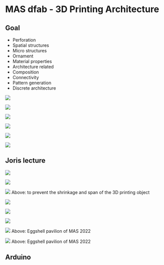 # MAS dfab - 3D Printing Architecture

## Goal

- Perforation
- Spatial structures
- Micro structures
- Ornament
- Material properties
- Architecture related
- Composition
- Connectivity
- Pattern generation
- Discrete architecture

![](9_MASdfab_3DPrintingArchitecture/1.jpg)

![](9_MASdfab_3DPrintingArchitecture/2.jpg)

![](9_MASdfab_3DPrintingArchitecture/3.jpg)

![](9_MASdfab_3DPrintingArchitecture/4.jpg)

![](9_MASdfab_3DPrintingArchitecture/5.jpg)

![](9_MASdfab_3DPrintingArchitecture/6.jpg)

## Joris lecture

![](9_MASdfab_3DPrintingArchitecture/9_MASdfab_3DPrintingArchitecture_2022-11-16-09-50-34.png)

![](9_MASdfab_3DPrintingArchitecture/9_MASdfab_3DPrintingArchitecture_2022-11-16-09-51-18.png)

![](9_MASdfab_3DPrintingArchitecture/9_MASdfab_3DPrintingArchitecture_2022-11-16-09-54-42.png)
Above: to prevent the shrinkage and span of the 3D printing object

![](9_MASdfab_3DPrintingArchitecture/9_MASdfab_3DPrintingArchitecture_2022-11-16-09-58-24.png)

![](9_MASdfab_3DPrintingArchitecture/9_MASdfab_3DPrintingArchitecture_2022-11-16-10-00-49.png)

![](9_MASdfab_3DPrintingArchitecture/9_MASdfab_3DPrintingArchitecture_2022-11-16-10-16-36.png)

![](9_MASdfab_3DPrintingArchitecture/9_MASdfab_3DPrintingArchitecture_2022-11-16-10-32-07.png)
Above: Eggshell pavilion of MAS 2022

![](9_MASdfab_3DPrintingArchitecture/9_MASdfab_3DPrintingArchitecture_2022-11-16-10-39-57.png)
Above: Eggshell pavilion of MAS 2022


## Arduino


